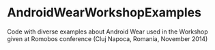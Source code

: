 AndroidWearWorkshopExamples
===========================

Code with diverse examples about Android Wear used in the Workshop given at Romobos conference (Cluj Napoca, Romania, November 2014)
